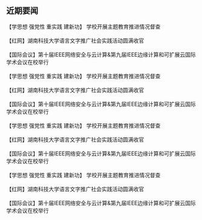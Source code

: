 ## 近期要闻
【学思想 强党性 重实践 建新功】 学校开展主题教育推进情况督查   
</br>
【红网】湖南科技大学语言文字推广社会实践活动圆满收官  
</br>
【国际会议】第十届IEEE网络安全与云计算&第九届IEEE边缘计算和可扩展云国际学术会议在校举行  
</br>
【学思想 强党性 重实践 建新功】 学校开展主题教育推进情况督查   
</br>
【红网】湖南科技大学语言文字推广社会实践活动圆满收官  
</br>
【国际会议】第十届IEEE网络安全与云计算&第九届IEEE边缘计算和可扩展云国际学术会议在校举行  
</br>
【学思想 强党性 重实践 建新功】 学校开展主题教育推进情况督查   
</br>
【红网】湖南科技大学语言文字推广社会实践活动圆满收官  
</br>
【国际会议】第十届IEEE网络安全与云计算&第九届IEEE边缘计算和可扩展云国际学术会议在校举行  
</br>
【学思想 强党性 重实践 建新功】 学校开展主题教育推进情况督查   
</br>
【红网】湖南科技大学语言文字推广社会实践活动圆满收官  
</br>
【国际会议】第十届IEEE网络安全与云计算&第九届IEEE边缘计算和可扩展云国际学术会议在校举行  
</br>